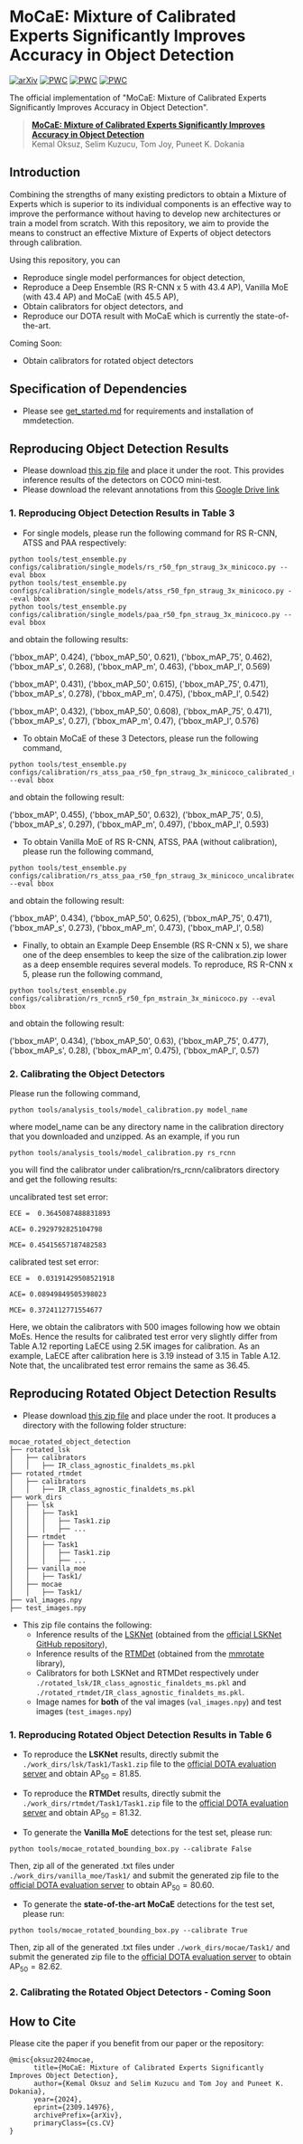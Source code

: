 # MoCaE: Mixture of Calibrated Experts Significantly Improves Accuracy in Object Detection

[![arXiv](https://img.shields.io/badge/arXiv-2309.14976-b31b1b.svg)](https://arxiv.org/abs/2309.14976) [![PWC](https://img.shields.io/endpoint.svg?url=https://paperswithcode.com/badge/mocae-mixture-of-calibrated-experts/object-detection-in-aerial-images-on-dota-1)](https://paperswithcode.com/sota/object-detection-in-aerial-images-on-dota-1?p=mocae-mixture-of-calibrated-experts) [![PWC](https://img.shields.io/endpoint.svg?url=https://paperswithcode.com/badge/mocae-mixture-of-calibrated-experts/oriented-object-detection-on-dota-1-0)](https://paperswithcode.com/sota/oriented-object-detection-on-dota-1-0?p=mocae-mixture-of-calibrated-experts) [![PWC](https://img.shields.io/endpoint.svg?url=https://paperswithcode.com/badge/mocae-mixture-of-calibrated-experts/object-detection-on-coco)](https://paperswithcode.com/sota/object-detection-on-coco?p=mocae-mixture-of-calibrated-experts)


The official implementation of "MoCaE: Mixture of Calibrated Experts Significantly Improves Accuracy in Object Detection".

> [**MoCaE: Mixture of Calibrated Experts Significantly Improves Accuracy in Object Detection**](https://arxiv.org/abs/2309.14976)            
> Kemal Oksuz, Selim Kuzucu, Tom Joy, Puneet K. Dokania

## Introduction

Combining the strengths of many existing predictors to obtain a Mixture of Experts which is superior to its individual components is an effective way to improve the performance without having to develop new architectures or train a model from scratch. With this repository, we aim to provide the means to construct an effective Mixture of Experts of object detectors through calibration.

Using this repository, you can 

- Reproduce single model performances for object detection,
- Reproduce a Deep Ensemble (RS R-CNN x 5 with 43.4 AP), Vanilla MoE (with 43.4 AP) and MoCaE (with 45.5 AP),
- Obtain calibrators for object detectors, and
- Reproduce our DOTA result with MoCaE which is currently the state-of-the-art.

Coming Soon:
- Obtain calibrators for rotated object detectors
  
## Specification of Dependencies

- Please see [get_started.md](docs/en/get_started.md) for requirements and installation of mmdetection.

## Reproducing Object Detection Results

- Please download [this zip file](https://drive.google.com/file/d/10KizA1LWH8xdHKz5qDUmRL81wgMJx3wG/view?usp=sharing) and place it under the root. This provides inference results of the detectors on COCO mini-test.
- Please download the relevant annotations from this [Google Drive link](https://drive.google.com/drive/u/0/folders/1tYKERgVQhx0UkAfGRl7sEHFnNpYNOkBy)
  
### 1. Reproducing Object Detection Results in Table 3

- For single models, please run the following command for RS R-CNN, ATSS and PAA respectively:

```
python tools/test_ensemble.py configs/calibration/single_models/rs_r50_fpn_straug_3x_minicoco.py --eval bbox
python tools/test_ensemble.py configs/calibration/single_models/atss_r50_fpn_straug_3x_minicoco.py --eval bbox
python tools/test_ensemble.py configs/calibration/single_models/paa_r50_fpn_straug_3x_minicoco.py --eval bbox
```
and obtain the following results:

('bbox_mAP', 0.424), ('bbox_mAP_50', 0.621), ('bbox_mAP_75', 0.462), ('bbox_mAP_s', 0.268), ('bbox_mAP_m', 0.463), ('bbox_mAP_l', 0.569)

('bbox_mAP', 0.431), ('bbox_mAP_50', 0.615), ('bbox_mAP_75', 0.471), ('bbox_mAP_s', 0.278), ('bbox_mAP_m', 0.475), ('bbox_mAP_l', 0.542)

('bbox_mAP', 0.432), ('bbox_mAP_50', 0.608), ('bbox_mAP_75', 0.471), ('bbox_mAP_s', 0.27), ('bbox_mAP_m', 0.47), ('bbox_mAP_l', 0.576)

- To obtain MoCaE of these 3 Detectors, please run the following command,
```
python tools/test_ensemble.py configs/calibration/rs_atss_paa_r50_fpn_straug_3x_minicoco_calibrated_refiningnms.py --eval bbox 
```
and obtain the following result:

('bbox_mAP', 0.455), ('bbox_mAP_50', 0.632), ('bbox_mAP_75', 0.5), ('bbox_mAP_s', 0.297), ('bbox_mAP_m', 0.497), ('bbox_mAP_l', 0.593)

- To obtain Vanilla MoE of RS R-CNN, ATSS, PAA (without calibration), please run the following command,
```
python tools/test_ensemble.py configs/calibration/rs_atss_paa_r50_fpn_straug_3x_minicoco_uncalibrated.py --eval bbox 
```
and obtain the following result:

('bbox_mAP', 0.434), ('bbox_mAP_50', 0.625), ('bbox_mAP_75', 0.471), ('bbox_mAP_s', 0.273), ('bbox_mAP_m', 0.473), ('bbox_mAP_l', 0.58)

- Finally, to obtain an Example Deep Ensemble (RS R-CNN x 5), we share one of the deep ensembles to keep the size of the calibration.zip lower as a deep ensemble requires several models. To reproduce, RS R-CNN x 5, please run the following command,
```
python tools/test_ensemble.py configs/calibration/rs_rcnn5_r50_fpn_mstrain_3x_minicoco.py --eval bbox
```
and obtain the following result:

('bbox_mAP', 0.434), ('bbox_mAP_50', 0.63), ('bbox_mAP_75', 0.477), ('bbox_mAP_s', 0.28), ('bbox_mAP_m', 0.475), ('bbox_mAP_l', 0.57)

### 2. Calibrating the Object Detectors 

Please run the following command,

```
python tools/analysis_tools/model_calibration.py model_name
```
where model_name can be any directory name in the calibration directory that you downloaded and unzipped. As an example, if you run 
```
python tools/analysis_tools/model_calibration.py rs_rcnn
```
you will find the calibrator under calibration/rs_rcnn/calibrators directory and get the following results:

uncalibrated test set error:

```
ECE =  0.3645087488831893

ACE= 0.2929792825104798

MCE= 0.45415657187482583
```

calibrated test set error:

```
ECE =  0.03191429508521918

ACE= 0.08949849505398023

MCE= 0.3724112771554677
```

Here, we obtain the calibrators with 500 images following how we obtain MoEs. Hence the results for calibrated test error very slightly differ from Table A.12 reporting LaECE using 2.5K images for calibration. As an example, LaECE after calibration here is 3.19 instead of 3.15 in Table A.12. Note that, the uncalibrated test error remains the same as 36.45.

## Reproducing Rotated Object Detection Results

- Please download [this zip file](https://drive.google.com/file/d/1mR_KONI_wS9rs87Aum3s3HZxhDzG8foq/view?usp=sharing) and place under the root. It produces a directory with the following folder structure:

```text
mocae_rotated_object_detection
├── rotated_lsk
│   ├── calibrators
│   │   ├── IR_class_agnostic_finaldets_ms.pkl
├── rotated_rtmdet
│   ├── calibrators
│   │   ├── IR_class_agnostic_finaldets_ms.pkl
├── work_dirs
│   ├── lsk
│   │   ├── Task1
│   │   │   ├── Task1.zip
│   │   │   ├── ...
│   ├── rtmdet
│   │   ├── Task1
│   │   │   ├── Task1.zip
│   │   │   ├── ...
│   ├── vanilla_moe
│   │   ├── Task1/
│   ├── mocae
│   │   ├── Task1/
├── val_images.npy
├── test_images.npy
```


- This zip file contains the following:
  - Inference results of the [LSKNet](https://openaccess.thecvf.com/content/ICCV2023/html/Li_Large_Selective_Kernel_Network_for_Remote_Sensing_Object_Detection_ICCV_2023_paper.html) (obtained from the [official LSKNet GitHub repository](https://github.com/zcablii/LSKNet)),
  - Inference results of the [RTMDet](https://arxiv.org/abs/2212.07784) (obtained from the [mmrotate](https://github.com/open-mmlab/mmrotate/tree/1.x/configs/rotated_rtmdet) library),
  - Calibrators for both LSKNet and RTMDet respectively under ```./rotated_lsk/IR_class_agnostic_finaldets_ms.pkl``` and ```./rotated_rtmdet/IR_class_agnostic_finaldets_ms.pkl```.
  - Image names for **both** of the val images (``` val_images.npy ```) and test images (```test_images.npy```)

### 1. Reproducing Rotated Object Detection Results in Table 6

- To reproduce the **LSKNet** results, directly submit the ``` ./work_dirs/lsk/Task1/Task1.zip ``` file to the [official DOTA evaluation server](https://captain-whu.github.io/DOTA/evaluation.html) and obtain $\mathrm{AP}_{50} = 81.85$.

- To reproduce the **RTMDet** results, directly submit the ``` ./work_dirs/rtmdet/Task1/Task1.zip ``` file to the [official DOTA evaluation server](https://captain-whu.github.io/DOTA/evaluation.html) and obtain $\mathrm{AP}_{50} = 81.32$.

- To generate the **Vanilla MoE** detections for the test set, please run:
```
python tools/mocae_rotated_bounding_box.py --calibrate False
```
Then, zip all of the generated .txt files under ``` ./work_dirs/vanilla_moe/Task1/ ``` and submit the generated zip file to the [official DOTA evaluation server](https://captain-whu.github.io/DOTA/evaluation.html) to obtain $\mathrm{AP}_{50} = 80.60$.

- To generate the **state-of-the-art MoCaE** detections for the test set, please run:
```
python tools/mocae_rotated_bounding_box.py --calibrate True
```
Then, zip all of the generated .txt files under ``` ./work_dirs/mocae/Task1/ ``` and submit the generated zip file to the [official DOTA evaluation server](https://captain-whu.github.io/DOTA/evaluation.html) to obtain $\mathrm{AP}_{50} = 82.62$.


### 2. Calibrating the Rotated Object Detectors - Coming Soon


## How to Cite

Please cite the paper if you benefit from our paper or the repository:
```
@misc{oksuz2024mocae,
      title={MoCaE: Mixture of Calibrated Experts Significantly Improves Object Detection}, 
      author={Kemal Oksuz and Selim Kuzucu and Tom Joy and Puneet K. Dokania},
      year={2024},
      eprint={2309.14976},
      archivePrefix={arXiv},
      primaryClass={cs.CV}
}
```
